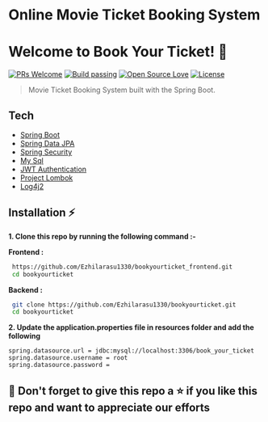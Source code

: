 # Online Movie Ticket Booking System

# Welcome to Book Your Ticket! 🎫

[![PRs Welcome](https://img.shields.io/badge/PRs-welcome-brightgreen.svg?style=flat-square)]()&nbsp;[![Build passing](https://img.shields.io/badge/Build-Passing-brightgreen.svg?style=flat-square)]()&nbsp;[![Open Source Love](https://badges.frapsoft.com/os/v1/open-source.svg?v=102)]()&nbsp;[![License](https://img.shields.io/badge/license-MIT-brightgreen)]()

> Movie Ticket Booking System built with the Spring Boot.

## Tech

- [Spring Boot](https://spring.io/)
- [Spring Data JPA](https://spring.io/)
- [Spring Security](https://spring.io/)
- [My Sql](https://www.mysql.com/)
- [JWT Authentication](https://jwt.io/)
- [Project Lombok](https://projectlombok.org/)
- [Log4j2](https://logging.apache.org/log4j/2.x/)

## Installation ⚡

**1. Clone this repo by running the following command :-**

**Frontend :**
```bash
 https://github.com/Ezhilarasu1330/bookyourticket_frontend.git
 cd bookyourticket
```

**Backend :**

```bash
 git clone https://github.com/Ezhilarasu1330/bookyourticket.git
 cd bookyourticket
```

**2. Update the application.properties file in resources folder and add the following**

```
spring.datasource.url = jdbc:mysql://localhost:3306/book_your_ticket
spring.datasource.username = root
spring.datasource.password =
```

## 🤩 Don't forget to give this repo a ⭐ if you like this repo and want to appreciate our efforts
